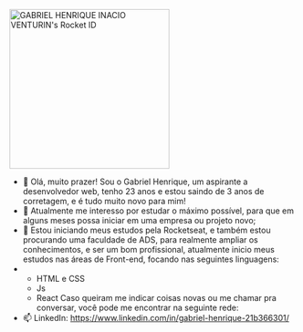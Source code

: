 <a href="https://app.rocketseat.com.br/me/gabriel-henrique-inacio-venturin-03828"><img src="https://app.rocketseat.com.br/api/rocketid/share?slug=gabriel-henrique-inacio-venturin-03828&type=card" width="280" alt="GABRIEL HENRIQUE INACIO VENTURIN's Rocket ID"/></a>

- 👋 Olá, muito prazer! Sou o Gabriel Henrique, um aspirante a desenvolvedor web, tenho 23 anos e estou saindo de 3 anos de corretagem, e é tudo muito novo para mim!
- 👀 Atualmente me interesso por estudar o máximo possível, para que em alguns meses possa iniciar em uma empresa ou projeto novo;
- 🌱 Estou iniciando meus estudos pela Rocketseat, e também estou procurando uma faculdade de ADS, para realmente ampliar os conhecimentos, e ser um bom profissional, atualmente inicio meus estudos nas áreas de Front-end, focando nas seguintes linguagens:
- - HTML e CSS
  - Js
  - React
  Caso queiram me indicar coisas novas ou me chamar pra conversar, você pode me encontrar na seguinte rede:
- 📫 LinkedIn: https://www.linkedin.com/in/gabriel-henrique-21b366301/
